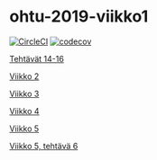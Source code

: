 # ohtu-2019-viikko1

[![CircleCI](https://circleci.com/gh/MikaelTornwall/ohtu-2019-viikko1.svg?style=svg)](https://circleci.com/gh/MikaelTornwall/ohtu-2019-viikko1)
[![codecov](https://codecov.io/gh/MikaelTornwall/ohtu-2019-viikko1/branch/master/graph/badge.svg)](https://codecov.io/gh/MikaelTornwall/ohtu-2019-viikko1)

[Tehtävät 14-16](https://github.com/MikaelTornwall/ohtu-2020)

[Viikko 2](https://github.com/MikaelTornwall/ohtu-2020/tree/master/viikko2)

[Viikko 3](https://github.com/MikaelTornwall/ohtu-2020/tree/master/viikko3)

[Viikko 4](https://github.com/MikaelTornwall/ohtu-2020/tree/master/viikko4)

[Viikko 5](https://github.com/MikaelTornwall/ohtu-2020/tree/master/viikko5)

[Viikko 5, tehtävä 6](https://github.com/MikaelTornwall/ohtu-2020/blob/master/retro.md)
